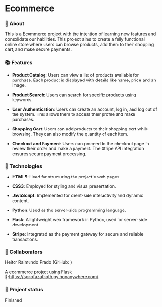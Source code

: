 <h1>Ecommerce</h1>

### 📝 About <br>
<p>
  This is a Ecommerce project with the intention of learning new features and consolidate our habilities. This project aims to create a fully functional online store where users can browse products, add them to their shopping cart, and make secure payments.
</p>

### 📚 Features <br>
* **Product Catalog**: Users can view a list of products available for purchase. Each product is displayed with details like name, price and an image.

+ **Product Search**: Users can search for specific products using keywords.

+ **User Authentication**: Users can create an account, log in, and log out of the system. This allows them to access their profile and make purchases.

* **Shopping Cart**: Users can add products to their shopping cart while browsing. They can also modify the quantity of each item.

- **Checkout and Payment**: Users can proceed to the checkout page to review their order and make a payment. The Stripe API integration ensures secure payment processing.
<!--IMGs-->

### 🔧 Technologies<br>
* **HTML5**: Used for structuring the project's web pages.
 
* **CSS3**: Employed for styling and visual presentation.
 
* **JavaScript**: Implemented for client-side interactivity and dynamic content.
 
* **Python**: Used as the server-side programming language.
 
* **Flask**: A lightweight web framework in Python, used for server-side development.
 
* **Stripe**: Integrated as the payment gateway for secure and reliable transactions.

### 🤝 Collaborators <br>
Heitor Raimundo Prado (GitHub: )

A ecommerce project using Flask <br>
🔗:https://sonofazathoth.pythonanywhere.com/

### 🎯 Project status <br>
Finished
